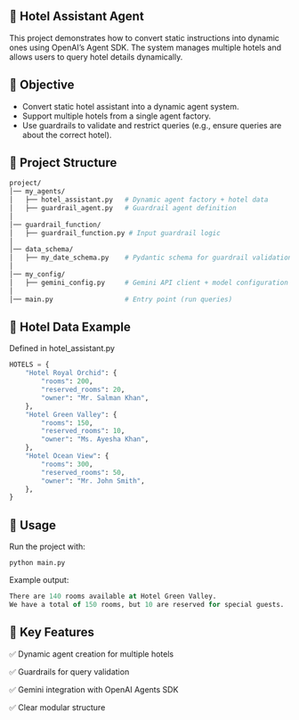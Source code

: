 ## 🏨 Hotel Assistant Agent
This project demonstrates how to convert static instructions into dynamic ones using OpenAI’s Agent SDK.
The system manages multiple hotels and allows users to query hotel details dynamically.

## 🎯 Objective
 - Convert static hotel assistant into a dynamic agent system.
 - Support multiple hotels from a single agent factory.
 - Use guardrails to validate and restrict queries (e.g., ensure queries are about the correct hotel).

## 📂 Project Structure
```graphql
project/
│── my_agents/
│   ├── hotel_assistant.py   # Dynamic agent factory + hotel data
│   ├── guardrail_agent.py   # Guardrail agent definition
│
│── guardrail_function/
│   ├── guardrail_function.py # Input guardrail logic
│
│── data_schema/
│   ├── my_date_schema.py    # Pydantic schema for guardrail validation
│
│── my_config/
│   ├── gemini_config.py     # Gemini API client + model configuration
│
│── main.py                  # Entry point (run queries)
```

## 🏨 Hotel Data Example
Defined in hotel_assistant.py
```python
HOTELS = {
    "Hotel Royal Orchid": {
        "rooms": 200,
        "reserved_rooms": 20,
        "owner": "Mr. Salman Khan",
    },
    "Hotel Green Valley": {
        "rooms": 150,
        "reserved_rooms": 10,
        "owner": "Ms. Ayesha Khan",
    },
    "Hotel Ocean View": {
        "rooms": 300,
        "reserved_rooms": 50,
        "owner": "Mr. John Smith",
    },
}
```

## 🚀 Usage
Run the project with:
```bash
python main.py
```
Example output:
```sql
There are 140 rooms available at Hotel Green Valley. 
We have a total of 150 rooms, but 10 are reserved for special guests.
```

## 🔑 Key Features
✅ Dynamic agent creation for multiple hotels

✅ Guardrails for query validation

✅ Gemini integration with OpenAI Agents SDK

✅ Clear modular structure
